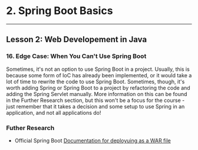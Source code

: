 # 2. Spring Boot Basics 
___

## Lesson 2: Web Developement in Java

### 16. Edge Case: When You Can't Use Spring Boot

Sometimes, it's not an option to use Spring Boot in a project. Usually, this is because some form of IoC has already been implemented, or it would take a lot of time to rewrite the code to use Spring Boot. Sometimes, though, it's worth adding Spring or Spring Boot to a project by refactoring the code and adding the Spring Servlet manually. More information on this can be found in the Further Research section, but this won't be a focus for the course - just remember that it takes a decision and some setup to use Spring in an application, and not all applications do!

### Futher Research 

* Official Spring Boot [Documentation for deployuing as a WAR file](https://docs.spring.io/spring-boot/docs/1.2.0.M2/reference/html/howto-traditional-deployment.html)